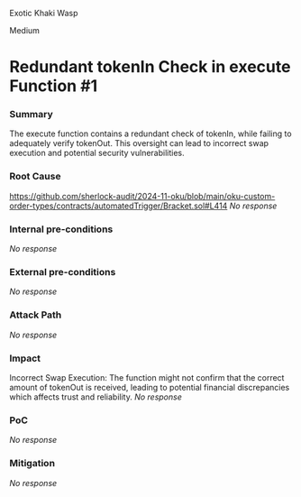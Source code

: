 Exotic Khaki Wasp

Medium

# Redundant tokenIn Check in execute Function #1

### Summary

The execute function contains a redundant check of tokenIn, while failing to adequately verify tokenOut. This oversight can lead to incorrect swap execution and potential security vulnerabilities.

### Root Cause
https://github.com/sherlock-audit/2024-11-oku/blob/main/oku-custom-order-types/contracts/automatedTrigger/Bracket.sol#L414
_No response_

### Internal pre-conditions

_No response_

### External pre-conditions

_No response_

### Attack Path

_No response_

### Impact
Incorrect Swap Execution: The function might not confirm that the correct amount of tokenOut is received, leading to potential financial discrepancies which affects trust and reliability.
_No response_

### PoC

_No response_

### Mitigation

_No response_
